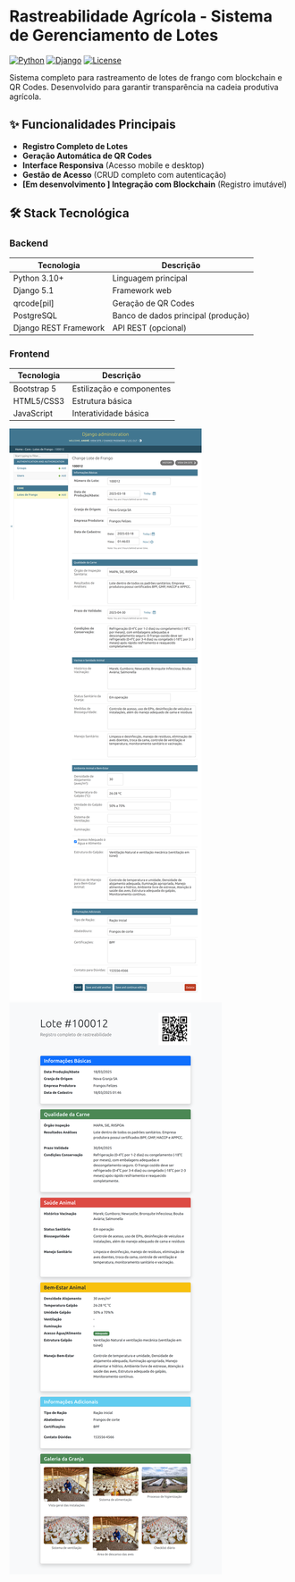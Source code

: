 # Rastreabilidade Agrícola - Sistema de Gerenciamento de Lotes

[![Python](https://img.shields.io/badge/Python-3.10%2B-blue)](https://www.python.org/)
[![Django](https://img.shields.io/badge/Django-5.1-brightgreen)](https://www.djangoproject.com/)
[![License](https://img.shields.io/badge/License-MIT-green)](LICENSE)

Sistema completo para rastreamento de lotes de frango com blockchain e QR Codes. Desenvolvido para garantir transparência na cadeia produtiva agrícola.

## ✨ Funcionalidades Principais

- **Registro Completo de Lotes**
- **Geração Automática de QR Codes**
- **Interface Responsiva** (Acesso mobile e desktop)
- **Gestão de Acesso** (CRUD completo com autenticação)
- **[Em desenvolvimento ] Integração com Blockchain** (Registro imutável)

## 🛠 Stack Tecnológica

### Backend
| Tecnologia          | Descrição                           |
|---------------------|-------------------------------------|
| Python 3.10+        | Linguagem principal                 |
| Django 5.1          | Framework web                       |
| qrcode[pil]         | Geração de QR Codes                 |
| PostgreSQL          | Banco de dados principal (produção) |
| Django REST Framework| API REST (opcional)                |

### Frontend
| Tecnologia          | Descrição                           |
|---------------------|-------------------------------------|
| Bootstrap 5         | Estilização e componentes           |
| HTML5/CSS3          | Estrutura básica                    |
| JavaScript          | Interatividade básica               |

![alt text](admin.png)
![alt text](api.png)
